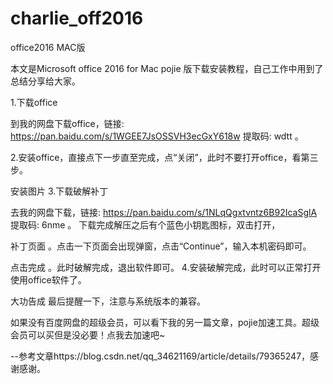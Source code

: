 # charlie_off2016
office2016 MAC版

本文是Microsoft office 2016 for Mac pojie 版下载安装教程，自己工作中用到了总结分享给大家。

1.下载office

到我的网盘下载office，链接: https://pan.baidu.com/s/1WGEE7JsOSSVH3ecGxY618w 提取码: wdtt 。

2.安装office，直接点下一步直至完成，点“关闭”，此时不要打开office，看第三步。


安装图片
3.下载破解补丁

去我的网盘下载，链接: https://pan.baidu.com/s/1NLqQgxtvntz6B92IcaSglA 提取码: 6nme 。
下载完成解压之后有个蓝色小钥匙图标，双击打开，


补丁页面
。点击一下页面会出现弹窗，点击“Continue”，输入本机密码即可。

点击完成
。此时破解完成，退出软件即可。
4.安装破解完成，此时可以正常打开使用office软件了。

大功告成
最后提醒一下，注意与系统版本的兼容。

如果没有百度网盘的超级会员，可以看下我的另一篇文章，pojie加速工具。超级会员可以买但是没必要！点我去加速吧~

--参考文章https://blog.csdn.net/qq_34621169/article/details/79365247，感谢感谢。
